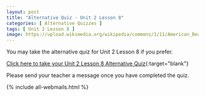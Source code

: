 ```yaml
---
layout: post
title: "Alternative Quiz - Unit 2 Lesson 8"
categories: [ Alternative Quizzes ]
tags: [ Unit 2 Lesson 8 ]
image: https://upload.wikimedia.org/wikipedia/commons/1/11/American_Beaver%2C_tree_cutting.jpg
---
```

You may take the alternative quiz for Unit 2 Lesson 8 if you prefer.

[Click here to take your Unit 2 Lesson 8 Alternative Quiz](https://docs.google.com/forms/d/e/1FAIpQLSeK2PyXSi3kbUgb72Alz99vS0rxbSV_yOV7y1n7elDAaBxgnA/viewform){:target="blank"}

Please send your teacher a message once you have completed the quiz.

{% include all-webmails.html %}

